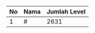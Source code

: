| No | Nama            | Jumlah Level |
|----|-----------------|--------------|
| 1  | #    |    2631        |
